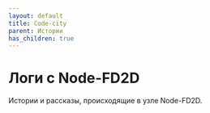 ```yaml
---
layout: default
title: Code-city
parent: Истории
has_children: true
---
```


# Логи с Node-FD2D

Истории и рассказы, происходящие в узле Node-FD2D.